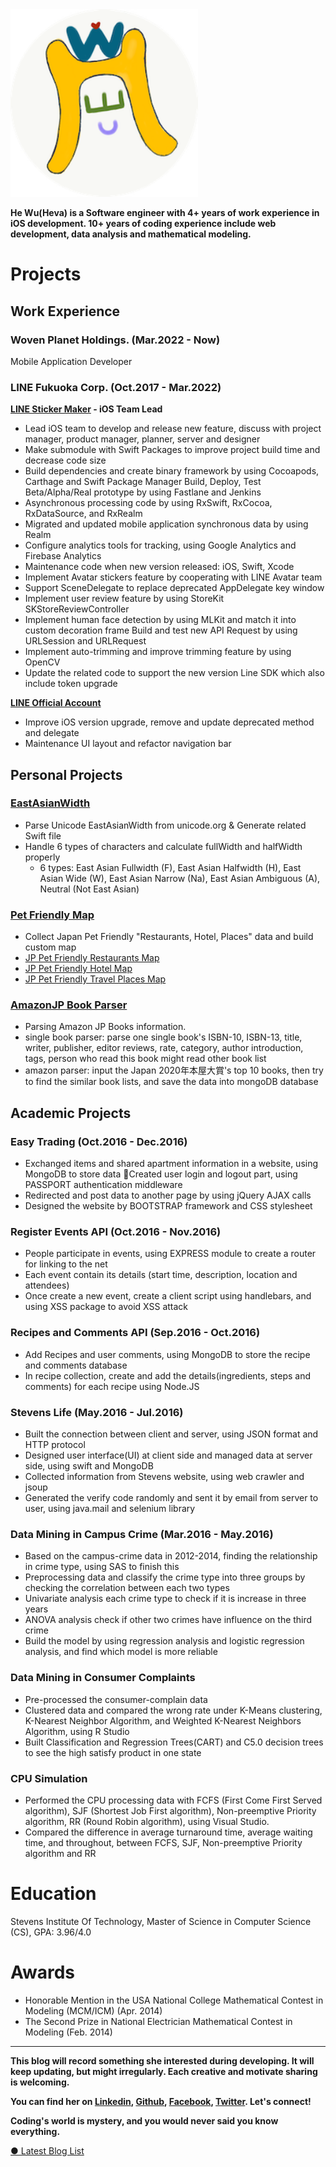 
<div class="center-img-container">
<!-- ![](/images/logo.png) -->
<img src="/images/logo.png" width="300" class="about-logo">
</div>

**He Wu(Heva) is a Software engineer with 4+ years of work experience in iOS development. 10+ years of coding experience include web development, data analysis and mathematical modeling.**

# Projects

## Work Experience

### Woven Planet Holdings. (Mar.2022 - Now)

Mobile Application Developer


### LINE Fukuoka Corp. (Oct.2017 - Mar.2022)

**[LINE Sticker Maker](https://apps.apple.com/app/line-sticker-maker/id1239684967) - iOS Team Lead**

- Lead iOS team to develop and release new feature, discuss with project manager, product manager, planner, server and designer
- Make submodule with Swift Packages to improve project build time and decrease code size
- Build dependencies and create binary framework by using Cocoapods, Carthage and Swift Package Manager Build, Deploy, Test Beta/Alpha/Real prototype by using Fastlane and Jenkins
- Asynchronous processing code by using RxSwift, RxCocoa, RxDataSource, and RxRealm
- Migrated and updated mobile application synchronous data by using Realm
- Configure analytics tools for tracking, using Google Analytics and Firebase Analytics
- Maintenance code when new version released: iOS, Swift, Xcode
- Implement Avatar stickers feature by cooperating with LINE Avatar team
- Support SceneDelegate to replace deprecated AppDelegate key window
- Implement user review feature by using StoreKit SKStoreReviewController
- Implement human face detection by using MLKit and match it into custom decoration frame Build and test new API Request by using URLSession and URLRequest
- Implement auto-trimming and improve trimming feature by using OpenCV
- Update the related code to support the new version Line SDK which also include token upgrade

**[LINE Official Account](https://apps.apple.com/app/line-official-account/id1450599059)**

- Improve iOS version upgrade, remove and update deprecated method and delegate
- Maintenance UI layout and refactor navigation bar

## Personal Projects

### [EastAsianWidth](https://github.com/HevaWu/EastAsianWidth)

- Parse Unicode EastAsianWidth from unicode.org & Generate related Swift file
- Handle 6 types of characters and calculate fullWidth and halfWidth properly
  - 6 types: East Asian Fullwidth (F), East Asian Halfwidth (H), East Asian Wide (W), East Asian Narrow (Na), East Asian Ambiguous (A), Neutral (Not East Asian)

### [Pet Friendly Map](https://github.com/HevaWu/GnaviParser)

- Collect Japan Pet Friendly "Restaurants, Hotel, Places" data and build custom map
- [JP Pet Friendly Restaurants Map](https://www.google.com/maps/d/edit?mid=1wHFX3dEHEx2LriB8KgHYU5C5ZqOp6f9z&usp=sharing)
- [JP Pet Friendly Hotel Map](https://www.google.com/maps/d/edit?mid=1LDjDRLP2BLjVB_fRIqATAEU-k88nmpI8&usp=sharing)
- [JP Pet Friendly Travel Places Map](https://www.google.com/maps/d/edit?mid=1rfvBFol3CjsgT7wpIfH3amwAPMs5E_g7&usp=sharing )

### [AmazonJP Book Parser](https://github.com/HevaWu/AmazonJPBookParser)

- Parsing Amazon JP Books information.
- single book parser: parse one single book's ISBN-10, ISBN-13, title, writer, publisher, editor reviews, rate, category, author introduction, tags, person who read this book might read other book list
- amazon parser: input the Japan 2020年本屋大賞's top 10 books, then try to find the similar book lists, and save the data into mongoDB database

## Academic Projects

### Easy Trading (Oct.2016 - Dec.2016)

- Exchanged items and shared apartment information in a website, using MongoDB to store data Created user login and logout part, using PASSPORT authentication middleware
- Redirected and post data to another page by using jQuery AJAX calls
- Designed the website by BOOTSTRAP framework and CSS stylesheet

### Register Events API	(Oct.2016 - Nov.2016)

- People participate in events, using EXPRESS module to create a router for linking to the net
- Each event contain its details (start time, description, location and attendees)
- Once create a new event, create a client script using handlebars, and using XSS package to avoid XSS attack

### Recipes and Comments API (Sep.2016 - Oct.2016)

- Add Recipes and user comments, using MongoDB to store the recipe and comments database
- In recipe collection, create and add the details(ingredients, steps and comments) for each recipe using Node.JS

### Stevens Life (May.2016 - Jul.2016)

- Built the connection between client and server, using JSON format and HTTP protocol
- Designed user interface(UI) at client side and managed data at server side, using swift and MongoDB
- Collected information from Stevens website, using web crawler and jsoup
- Generated the verify code randomly and sent it by email from server to user, using java.mail and selenium library


### Data Mining in Campus Crime	(Mar.2016 - May.2016)

- Based on the campus-crime data in 2012-2014, finding the relationship in crime type, using SAS to finish this
- Preprocessing data and classify the crime type into three groups by checking the correlation between each two types
- Univariate analysis each crime type to check if it is increase in three years
- ANOVA analysis check if other two crimes have influence on the third crime
- Build the model by using regression analysis and logistic regression analysis, and find which model is more reliable

### Data Mining in Consumer Complaints

- Pre-processed the consumer-complain data
- Clustered data and compared the wrong rate under K-Means clustering, K-Nearest Neighbor Algorithm, and Weighted K-Nearest Neighbors Algorithm, using R Studio
- Built Classification and Regression Trees(CART) and C5.0 decision trees to see the high satisfy product in one state

### CPU Simulation

- Performed the CPU processing data with FCFS (First Come First Served algorithm), SJF (Shortest Job First algorithm), Non-preemptive Priority algorithm, RR (Round Robin algorithm), using Visual Studio.
- Compared the difference in average turnaround time, average waiting time, and throughout, between FCFS, SJF, Non-preemptive Priority algorithm and RR

# Education

Stevens Institute Of Technology, Master of Science in Computer Science (CS), GPA: 3.96/4.0


# Awards

- Honorable Mention in the USA National College Mathematical Contest in Modeling (MCM/ICM) (Apr. 2014)
- The Second Prize in National Electrician Mathematical Contest in Modeling (Feb. 2014)

---

**This blog will record something she interested during developing. It will keep updating, but might irregularly. Each creative and motivate sharing is welcoming.**


**You can find her on [Linkedin](https://www.linkedin.com/in/he-heva-wu-2a6819113/), [Github](https://github.com/HevaWu/), [Facebook](https://www.facebook.com/), [Twitter](https://twitter.com/hewu9375). Let's connect!**


**Coding's world is mystery, and you would never said you know everything.**


[● Latest Blog List](/blog.html)
